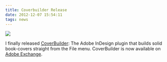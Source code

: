 ```yaml
---
title: Coverbuilder Release
date: 2012-12-07 15:54:11
tags: news
---
```


![](CB_menu_k.png)

I finally released [CoverBuilder](http://coverbuilder.brunoherfst.com/): The Adobe InDesign plugin that builds solid book-covers straight from the File menu. CoverBuilder is now available on [Adobe Exchange](https://creative.adobe.com/addons/products/677#.VE-R9rySyAc).
